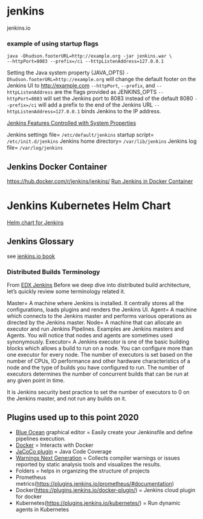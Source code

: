 # jenkins
jenkins.io

### example of using startup flags
```
java -Dhudson.footerURL=http://example.org -jar jenkins.war \
--httpPort=8083 --prefix=/ci --httpListenAddress=127.0.0.1
```

Setting the Java system property (JAVA_OPTS) `-Dhudson.footerURL=http://example.org` will change the default footer on the Jenkins UI to http://example.com
`--httpPort`, `--prefix`, and `--httpListenAddress` are the flags provided as JENKINS_OPTS
`--httpPort=8083` will set the Jenkins port to 8083 instead of the default 8080
`--prefix=/ci` will add a prefix to the end of the Jenkins URL
`--httpListenAddress=127.0.0.1` binds Jenkins to the IP address.

[Jenkins Features Controlled with System Properties](https://jenkins.io/doc/book/managing/system-properties/)

 Jenkins settings file= `/etc/default/jenkins`
 startup script= `/etc/init.d/jenkins`
 Jenkins home directory= `/var/lib/jenkins`
 Jenkins log file= `/var/log/jenkins`

## Jenkins Docker Container
https://hub.docker.com/r/jenkins/jenkins/
[Run Jenkins in Docker Container](https://www.jenkins.io/doc/book/installing/#downloading-and-running-jenkins-in-docker)

# Jenkins Kubernetes Helm Chart
[Helm chart for Jenkins](https://github.com/helm/charts/tree/master/stable/jenkins)

## Jenkins Glossary
see [jenkins.io book](https://www.jenkins.io/doc/book/glossary/)

### Distributed Builds Terminology
From [EDX Jenkins](https://learning.edx.org/course/course-v1:LinuxFoundationX+LFS167x+2T2020/block-v1:LinuxFoundationX+LFS167x+2T2020+type@sequential+block@6074ebbee1a94de5963c3dbe2d021d4c/block-v1:LinuxFoundationX+LFS167x+2T2020+type@vertical+block@99c7f23e787749e4bb1734ee825be29a)
Before we deep dive into distributed build architecture, let’s quickly review some terminology related it.

Master= A machine where Jenkins is installed. It centrally stores all the configurations, loads plugins and renders the Jenkins UI.
Agent= A machine which connects to the Jenkins master and performs various operations as directed by the Jenkins master.
Node= A machine that can allocate an executor and run Jenkins Pipelines. Examples are Jenkins masters and Agents. You will notice that nodes and agents are sometimes used synonymously.
Executor= A Jenkins executor is one of the basic building blocks which allows a build to run on a node. You can configure more than one executor for every node. The number of executors is set based on the number of CPUs, IO performance and other hardware characteristics of a node and the type of builds you have configured to run. The number of executors determines the number of concurrent builds that can be run at any given point in time.

It is Jenkins security best practice to set the number of executors to 0 on the Jenkins master, and not run any builds on it.

## Plugins used up to this point 2020
- [Blue Ocean](https://plugins.jenkins.io/blueocean/) graphical editor = Easily create your Jenkinsfile and define pipelines execution.
- [Docker](https://plugins.jenkins.io/docker-plugin/) = Interacts with Docker
- [JaCoCo plugin](https://plugins.jenkins.io/jacoco/) = Java Code Coverage
- [Warnings Next Generation](https://plugins.jenkins.io/warnings-ng/) = Collects compiler warnings or issues reported by static analysis tools and visualizes the results.
- Folders = helps in organizing the structure of projects
- Prometheus metrics(https://plugins.jenkins.io/prometheus/#documentation)
- Docker(https://plugins.jenkins.io/docker-plugin/) = Jenkins cloud plugin for docker
- Kubernetes(https://plugins.jenkins.io/kubernetes/) = Run dynamic agents in Kubernetes